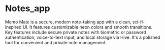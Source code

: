 # Notes_app
Memo Mate is a secure, modern note-taking app with a clean, sci-fi-inspired UI. It features customizable neon colors and smooth transitions. Key features include secure private notes with biometric or password authentication, voice-to-text input, and local storage via Hive. It's a polished tool for convenient and private note management.
